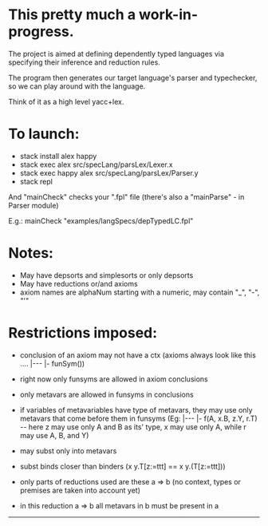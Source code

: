 # This pretty much a work-in-progress.

The project is aimed at defining dependently typed languages via specifying their inference and reduction rules.

The program then generates our target language's parser and typechecker, so we can play around with the language.

Think of it as a high level yacc+lex.


# To launch:

- stack install alex happy
- stack exec alex src/specLang/parsLex/Lexer.x
- stack exec happy alex src/specLang/parsLex/Parser.y
- stack repl

And "mainCheck" checks your ".fpl" file (there's also a "mainParse" - in Parser module)

E.g.: mainCheck "examples/langSpecs/depTypedLC.fpl"

# Notes:
- May have depsorts and simplesorts or only depsorts
- May have reductions or/and axioms
- axiom names are alphaNum starting with a numeric, may contain "_", "-", "'"

# Restrictions imposed:
- conclusion of an axiom may not have a ctx (axioms always look like this .... |--- |- funSym())

- right now only funsyms are allowed in axiom conclusions
- only metavars are allowed in funsyms in conclusions
- if variables of metavariables have type of metavars, they may use only metavars that come before them in funsyms (Eg: |--- |- f(A, x.B, z.Y, r.T) -- here z may use only A and B as its' type, x may use only A, while r may use A, B, and Y)

- may subst only into metavars
- subst binds closer than binders (x y.T[z:=ttt] == x y.(T[z:=ttt]))


- only parts of reductions used are these a => b (no context, types or premises are taken into account yet)
- in this reduction a => b all metavars in b must be present in a

---
